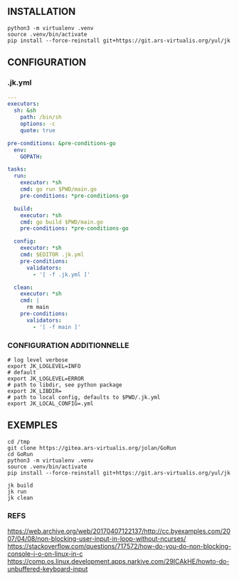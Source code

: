 ## INSTALLATION

```shell
python3 -m virtualenv .venv
source .venv/bin/activate
pip install --force-reinstall git+https://git.ars-virtualis.org/yul/jk
```

## CONFIGURATION

### .jk.yml

```yaml
---
executors:
  sh: &sh
    path: /bin/sh
    options: -c
    quote: true

pre-conditions: &pre-conditions-go
  env:
    GOPATH:

tasks:
  run:
    executor: *sh
    cmd: go run $PWD/main.go
    pre-conditions: *pre-conditions-go

  build:
    executor: *sh
    cmd: go build $PWD/main.go
    pre-conditions: *pre-conditions-go

  config:
    executor: *sh
    cmd: $EDITOR .jk.yml
    pre-conditions:
      validators:
        - '[ -f .jk.yml ]'

  clean:
    executor: *sh
    cmd: |
      rm main
    pre-conditions:
      validators:
        - '[ -f main ]'
```

### CONFIGURATION ADDITIONNELLE

```shell
# log level verbose
export JK_LOGLEVEL=INFO
# default
export JK_LOGLEVEL=ERROR
# path to libdir, see python package
export JK_LIBDIR=
# path to local config, defaults to $PWD/.jk.yml
export JK_LOCAL_CONFIG=.yml
```

## EXEMPLES

```shell
cd /tmp
git clone https://gitea.ars-virtualis.org/jolan/GoRun
cd GoRun
python3 -m virtualenv .venv
source .venv/bin/activate
pip install --force-reinstall git+https://git.ars-virtualis.org/yul/jk

jk build
jk run
jk clean
```


### REFS

https://web.archive.org/web/20170407122137/http://cc.byexamples.com/2007/04/08/non-blocking-user-input-in-loop-without-ncurses/
https://stackoverflow.com/questions/717572/how-do-you-do-non-blocking-console-i-o-on-linux-in-c
https://comp.os.linux.development.apps.narkive.com/29ICAkHE/howto-do-unbuffered-keyboard-input

